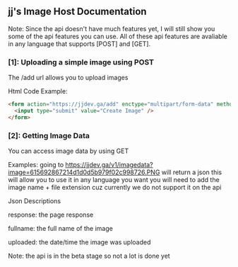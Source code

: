 ## jj's Image Host Documentation

Note: Since the api doesn't have much features yet, I will still show you some of the api features you can use. All of these api features are avaliable in any language that supports [POST] and [GET].
### [1]: Uploading a simple image using POST

The /add url allows you to upload images

Html Code Example:
```html
<form action="https://jjdev.ga/add" enctype="multipart/form-data" method="post"><input name="file" type="file" />
  <input type="submit" value="Create Image" />
</form>
```

### [2]: Getting Image Data
You can access image data by using GET

Examples:
going to https://jjdev.ga/v1/imagedata?image=615692867214d1d0d5b979f02c998726.PNG will return a json
this will allow you to use it in any language you want
you will need to add the image name + file extension cuz currently we do not support it on the api

Json Descriptions

response: the page response

fullname: the full name of the image

uploaded: the date/time the image was uploaded

Note: the api is in the beta stage so not a lot is done yet
